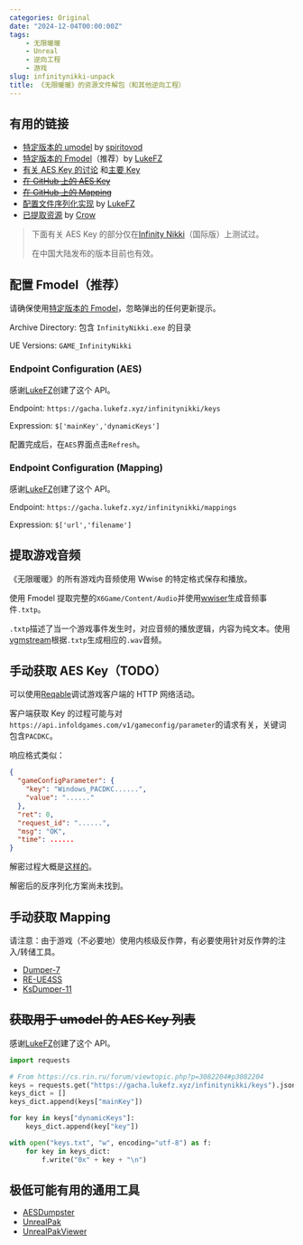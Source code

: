 ```yaml
---
categories: Original
date: "2024-12-04T00:00:00Z"
tags:
    - 无限暖暖
    - Unreal
    - 逆向工程
    - 游戏
slug: infinitynikki-unpack
title: 《无限暖暖》的资源文件解包（和其他逆向工程）
---
```


## 有用的链接

- [特定版本的 umodel](https://www.gildor.org/smf/index.php/topic,8930.msg47594.html#msg47594) by [spiritovod](https://www.gildor.org/smf/index.php?action=profile;u=5330)
- [特定版本的 Fmodel](https://github.com/LukeFZ/FModel)（推荐）by [LukeFZ](https://github.com/LukeFZ)
- [有关 AES Key 的讨论](https://cs.rin.ru/forum/viewtopic.php?p=3082204#p3082204) 和[主要 Key](https://cs.rin.ru/forum/viewtopic.php?t=100672)
- ~~[在 GitHub 上的 AES Key](https://github.com/kanren3/InfinityNikki)~~
- ~~[在 GitHub 上的 Mapping](https://github.com/CRiQSCLAN/Infinity-Nikki-SDK)~~
- [配置文件序列化实现](https://github.com/NikkiTools/perfect) by [LukeFZ](https://github.com/LukeFZ)
- [已提取资源](https://www.xivmodarchive.com/modid/123983) by [Crow](https://www.xivmodarchive.com/user/158572)

> 下面有关 AES Key 的部分仅在[Infinity Nikki](https://store.epicgames.com/en-US/p/infinity-nikki-71fc64)（国际版）上测试过。
>
> 在中国大陆发布的版本目前也有效。

## 配置 Fmodel（推荐）

请确保使用[特定版本的 Fmodel](https://github.com/LukeFZ/FModel)，忽略弹出的任何更新提示。

Archive Directory: 包含 `InfinityNikki.exe` 的目录

UE Versions: `GAME_InfinityNikki`

### Endpoint Configuration (AES)

感谢[LukeFZ](https://github.com/LukeFZ)创建了这个 API。

Endpoint: `https://gacha.lukefz.xyz/infinitynikki/keys`

Expression: `$['mainKey','dynamicKeys']`

配置完成后，在`AES`界面点击`Refresh`。

### Endpoint Configuration (Mapping)

感谢[LukeFZ](https://github.com/LukeFZ)创建了这个 API。

Endpoint: `https://gacha.lukefz.xyz/infinitynikki/mappings`

Expression: `$['url','filename']`

## 提取游戏音频

《无限暖暖》的所有游戏内音频使用 Wwise 的特定格式保存和播放。

使用 Fmodel 提取完整的`X6Game/Content/Audio`并使用[wwiser](https://github.com/bnnm/wwiser)生成音频事件`.txtp`。

`.txtp`描述了当一个游戏事件发生时，对应音频的播放逻辑，内容为纯文本。使用[vgmstream](https://github.com/vgmstream/vgmstream)根据`.txtp`生成相应的`.wav`音频。

## 手动获取 AES Key（TODO）

可以使用[Reqable](https://reqable.com/en-US/)调试游戏客户端的 HTTP 网络活动。

客户端获取 Key 的过程可能与对`https://api.infoldgames.com/v1/gameconfig/parameter`的请求有关，关键词包含`PACDKC`。

响应格式类似：

```json
{
  "gameConfigParameter": {
    "key": "Windows_PACDKC......",
    "value": "......"
  },
  "ret": 0,
  "request_id": "......",
  "msg": "OK",
  "time": ......
}
```

解密过程大概是[这样的](<https://gchq.github.io/CyberChef/#recipe=From_Base64('A-Za-z0-9%2B/%3D',false,false)AES_Decrypt(%7B'option':'Hex','string':'0xF0F2BA714FE32FACC23CD332BF35E8A00F73937BA4BB6D26659276A31E714E84'%7D,%7B'option':'Hex','string':''%7D,'ECB','Raw','Raw',%7B'option':'Hex','string':''%7D,%7B'option':'Hex','string':''%7D)>)。

解密后的反序列化方案尚未找到。

## 手动获取 Mapping

请注意：由于游戏（不必要地）使用内核级反作弊，有必要使用针对反作弊的注入/转储工具。

- [Dumper-7](https://github.com/Encryqed/Dumper-7)
- [RE-UE4SS](https://github.com/UE4SS-RE/RE-UE4SS)
- [KsDumper-11](https://github.com/mastercodeon314/KsDumper-11)

## ~~获取用于 umodel 的 AES Key 列表~~

感谢[LukeFZ](https://github.com/LukeFZ)创建了这个 API。

```python
import requests

# From https://cs.rin.ru/forum/viewtopic.php?p=3082204#p3082204
keys = requests.get("https://gacha.lukefz.xyz/infinitynikki/keys").json()
keys_dict = []
keys_dict.append(keys["mainKey"])

for key in keys["dynamicKeys"]:
    keys_dict.append(key["key"])

with open("keys.txt", "w", encoding="utf-8") as f:
    for key in keys_dict:
        f.write("0x" + key + "\n")
```

## 极低可能有用的通用工具

- [AESDumpster](https://github.com/GHFear/AESDumpster)
- [UnrealPak](https://github.com/EpicGames/UnrealEngine)
- [UnrealPakViewer](https://github.com/jashking/UnrealPakViewer)
